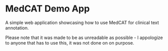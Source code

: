# MedCAT Demo App

A simple web application showcasing how to use MedCAT for clinical text annotation.

Please note that it was made to be as unreadable as possible - I appologize to anyone that has to use this, it was not done on on purpose. 
